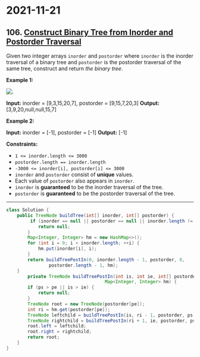 # 2021-11-21

## 106. [Construct Binary Tree from Inorder and Postorder Traversal](https://leetcode.com/problems/construct-binary-tree-from-inorder-and-postorder-traversal/)

Given two integer arrays `inorder` and `postorder` where `inorder` is the inorder traversal of a binary tree and `postorder` is the postorder traversal of the same tree, construct and return _the binary tree_.

**Example 1:**

![.](https://assets.leetcode.com/uploads/2021/02/19/tree.jpg)

**Input:** inorder = \[9,3,15,20,7\], postorder = \[9,15,7,20,3\]
**Output:** \[3,9,20,null,null,15,7\]

**Example 2:**

**Input:** inorder = \[-1\], postorder = \[-1\]
**Output:** \[-1\]

**Constraints:**

- `1 <= inorder.length <= 3000`
- `postorder.length == inorder.length`
- `-3000 <= inorder[i], postorder[i] <= 3000`
- `inorder` and `postorder` consist of **unique** values.
- Each value of `postorder` also appears in `inorder`.
- `inorder` is **guaranteed** to be the inorder traversal of the tree.
- `postorder` is **guaranteed** to be the postorder traversal of the tree.

---

```java
class Solution {
    public TreeNode buildTree(int[] inorder, int[] postorder) {
         if (inorder == null || postorder == null || inorder.length != postorder.length) {
            return null;
        }
        Map<Integer, Integer> hm = new HashMap<>();
        for (int i = 0; i < inorder.length; ++i) {
            hm.put(inorder[i], i);
        }
        return buildTreePostIn(0, inorder.length - 1, postorder, 0,
                postorder.length - 1, hm);
    }
        private TreeNode buildTreePostIn(int is, int ie, int[] postorder, int ps, int pe,
                                     Map<Integer, Integer> hm) {
        if (ps > pe || is > ie) {
            return null;
        }
        TreeNode root = new TreeNode(postorder[pe]);
        int ri = hm.get(postorder[pe]);
        TreeNode leftchild = buildTreePostIn(is, ri - 1, postorder, ps, ps + ri - is - 1, hm);
        TreeNode rightchild = buildTreePostIn(ri + 1, ie, postorder, ps + ri - is, pe - 1, hm);
        root.left = leftchild;
        root.right = rightchild;
        return root;
    }
}
```
